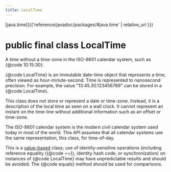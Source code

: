 ```yaml
---
title: LocalTime
---
```


[java.time]({{'reference/javadoc/packages/#java.time' | relative_url }})

# public final class LocalTime


A time without a time-zone in the ISO-8601 calendar system,
 such as {@code 10:15:30}.
 <p>
 {@code LocalTime} is an immutable date-time object that represents a time,
 often viewed as hour-minute-second.
 Time is represented to nanosecond precision.
 For example, the value "13:45.30.123456789" can be stored in a {@code LocalTime}.
 <p>
 This class does not store or represent a date or time-zone.
 Instead, it is a description of the local time as seen on a wall clock.
 It cannot represent an instant on the time-line without additional information
 such as an offset or time-zone.
 <p>
 The ISO-8601 calendar system is the modern civil calendar system used today
 in most of the world. This API assumes that all calendar systems use the same
 representation, this class, for time-of-day.

 <p>
 This is a <a href="{@docRoot}/java/lang/doc-files/ValueBased.html">value-based</a>
 class; use of identity-sensitive operations (including reference equality
 ({@code ==}), identity hash code, or synchronization) on instances of
 {@code LocalTime} may have unpredictable results and should be avoided.
 The {@code equals} method should be used for comparisons.